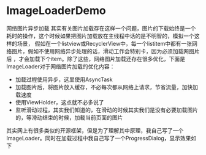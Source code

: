 # ImageLoaderDemo
网络图片异步加载
其实有关图片加载存在这样一个问题，图片的下载始终是一个耗时的操作，这个时候如果把图片加载放在主线程中话的是不明智的，模拟一个这样的场景，
假如在一个listview或RecyclerView中，每一个listitem中都有一张网络图片，假如不使用网络异步处理的话，滑动工作会特别卡，因为必须加载网图片后
，才会加载下个item。除了这些，网络图片加载还存在很多优化，下面是ImageLoader对于网络图片加载的优化内容：
* 加载过程使用异步，这里使用AsyncTask
* 加载图片后，将图片放入缓存，不必每次都从网络上请求，节省流量，加快加载速度
* 使用ViewHolder，这点就不必多说了
* 监听滑动过程，其实我们知道的，在滑动的时候其实我们是没有必要加载图片的，等滑动结束的时候，加载当前页面的图片

其实网上有很多类似的开源框架，但是为了理解其中原理，我自己写了一个ImageLoader。同时在加载过程中我自己写了一个ProgressDialog，显示效果如下<br/>
